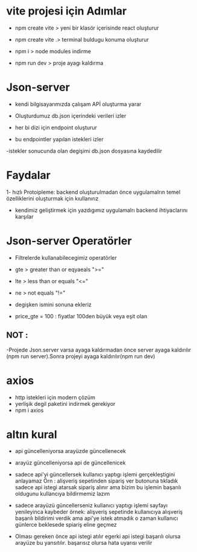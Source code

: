 # vite projesi için Adımlar

- npm create vite > yeni bir klasör içerisinde react oluşturur

- npm create vite .> terminal buldugu konuma oluşturur

- npm i > node modules indirme
- npm run dev > proje ayagı kaldırma

# Json-server
- kendi bilgisayarımızda  çalışam APİ oluşturma yarar

- Oluşturdumuz db.json içerindeki verileri izler

- her bi dizi için endpoint oluşturur

- bu endpointler yapılan istekleri izler

-istekler sonucunda olan degişimi db.json dosyasına kaydedilir

# Faydalar

1- hızlı Protoipleme: backend oluşturulmadan önce uygulamalrın temel özelliklerini oluşturmak için kıullanırız

- kendimiz geliştirmek için yazdıgımız uygulamalrı backend ihtiyaclarını karşılar

# Json-server Operatörler
- Filtrelerde kullanabilecegimiz operatörler

- gte > greater than or eqyaeals ">="
- lte > less than or equals "<="
- ne > not equals "!="

- degişken ismini sonuna ekleriz
- price_gte = 100 : fiyatlar 100den büyük veya eşit olan

## NOT : 
-Projede Json.server varsa ayaga kaldırmadan önce server ayaga kaldırılır (npm run server).Sonra projeyi ayaga kaldırılır(npm run dev)

# axios
- http istekleri için modern çözüm
- yerlişik degil paketini indirmek gerekiyor
- npm i axios 

# altın kural
- api güncelleniyorsa arayüzde güncellenecek
- arayüz güncelleniyorsa api de güncellenicek

- sadece api'yi güncellersek kullanıcı yaptıgı işlemi gerçekleştigini anlayamaz Örn : alişveriş sepetinden sipariş ver butonuna tıkladık sadece api istegi atarsak sipariş alınır ama bizim bu işlemin başarılı oldugunu kullancıya bildirmemiz lazım

- sadece arayüzü güncellerseniz 
kullanıcı yaptıgı işlemi sayfayı yenileyinca kaybeder örnek: alişveriş sepetinde kullanıcıya alışveriş başarılı bildirimi verdik ama api'ye istek atmadık o zaman kullanıcı günlerce beklesede spiariş eline geçmez

- Olması gereken
önce api istegi atılır egerki api istegi başarılı olursa arayüze bu yansıtılır. başarısız olursa hata uyarısı verilir